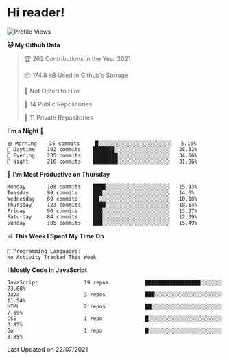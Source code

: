 # Hi reader!

<!--START_SECTION:waka-->
![Profile Views](http://img.shields.io/badge/Profile%20Views-0-blue)

**🐱 My Github Data** 

> 🏆 262 Contributions in the Year 2021
 > 
> 📦 174.8 kB Used in Github's Storage 
 > 
> 🚫 Not Opted to Hire
 > 
> 📜 14 Public Repositories 
 > 
> 🔑 11 Private Repositories  
 > 
**I'm a Night 🦉** 

```text
🌞 Morning    35 commits     █░░░░░░░░░░░░░░░░░░░░░░░░   5.16% 
🌆 Daytime    192 commits    ███████░░░░░░░░░░░░░░░░░░   28.32% 
🌃 Evening    235 commits    ████████░░░░░░░░░░░░░░░░░   34.66% 
🌙 Night      216 commits    ████████░░░░░░░░░░░░░░░░░   31.86%

```
📅 **I'm Most Productive on Thursday** 

```text
Monday       108 commits    ████░░░░░░░░░░░░░░░░░░░░░   15.93% 
Tuesday      99 commits     ███░░░░░░░░░░░░░░░░░░░░░░   14.6% 
Wednesday    69 commits     ██░░░░░░░░░░░░░░░░░░░░░░░   10.18% 
Thursday     123 commits    ████░░░░░░░░░░░░░░░░░░░░░   18.14% 
Friday       90 commits     ███░░░░░░░░░░░░░░░░░░░░░░   13.27% 
Saturday     84 commits     ███░░░░░░░░░░░░░░░░░░░░░░   12.39% 
Sunday       105 commits    ███░░░░░░░░░░░░░░░░░░░░░░   15.49%

```


📊 **This Week I Spent My Time On** 

```text
💬 Programming Languages: 
No Activity Tracked This Week

```

**I Mostly Code in JavaScript** 

```text
JavaScript               19 repos            ██████████████████░░░░░░░   73.08% 
Java                     3 repos             ███░░░░░░░░░░░░░░░░░░░░░░   11.54% 
HTML                     2 repos             ██░░░░░░░░░░░░░░░░░░░░░░░   7.69% 
CSS                      1 repo              █░░░░░░░░░░░░░░░░░░░░░░░░   3.85% 
Go                       1 repo              █░░░░░░░░░░░░░░░░░░░░░░░░   3.85%

```



 Last Updated on 22/07/2021
<!--END_SECTION:waka-->
